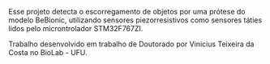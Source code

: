 Esse projeto detecta o escorregamento de objetos por uma prótese do modelo BeBionic, utilizando sensores piezorresistivos como sensores táties lidos pelo microntrolador STM32F767ZI.

Trabalho desenvolvido em trabalho de Doutorado por Vinicius Teixeira da Costa no BioLab - UFU.
